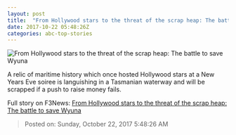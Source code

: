 ```yaml
---
layout: post
title:  "From Hollywood stars to the threat of the scrap heap: The battle to save Wyuna"
date: 2017-10-22 05:48:26Z
categories: abc-top-stories
---
```


![From Hollywood stars to the threat of the scrap heap: The battle to save Wyuna](http://www.abc.net.au/news/image/9074616-1x1-700x700.jpg)

A relic of maritime history which once hosted Hollywood stars at a New Years Eve soiree is languishing in a Tasmanian waterway and will be scrapped if a push to raise money fails.


Full story on F3News: [From Hollywood stars to the threat of the scrap heap: The battle to save Wyuna](http://www.f3nws.com/n/NGQvgH)

> Posted on: Sunday, October 22, 2017 5:48:26 AM
